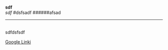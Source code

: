 **sdf**
<br/>
*sdf*
#dsfsadf
######afsad
<hr/><br/>
sdfdsfsdf<br/>

[Google Linki](http://www.google.com)
